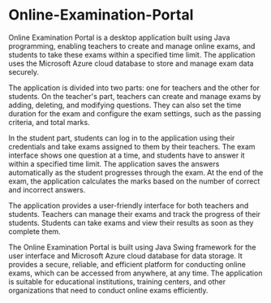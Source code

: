 # Online-Examination-Portal
Online Examination Portal is a desktop application built using Java programming, enabling teachers to create and manage online exams, and students to take these exams within a specified time limit. The application uses the Microsoft Azure cloud database to store and manage exam data securely.

The application is divided into two parts: one for teachers and the other for students. On the teacher's part, teachers can create and manage exams by adding, deleting, and modifying questions. They can also set the time duration for the exam and configure the exam settings, such as the passing criteria, and total marks.

In the student part, students can log in to the application using their credentials and take exams assigned to them by their teachers. The exam interface shows one question at a time, and students have to answer it within a specified time limit. The application saves the answers automatically as the student progresses through the exam. At the end of the exam, the application calculates the marks based on the number of correct and incorrect answers.

The application provides a user-friendly interface for both teachers and students. Teachers can manage their exams and track the progress of their students. Students can take exams and view their results as soon as they complete them.

The Online Examination Portal is built using Java Swing framework for the user interface and Microsoft Azure cloud database for data storage. It provides a secure, reliable, and efficient platform for conducting online exams, which can be accessed from anywhere, at any time. The application is suitable for educational institutions, training centers, and other organizations that need to conduct online exams efficiently.
